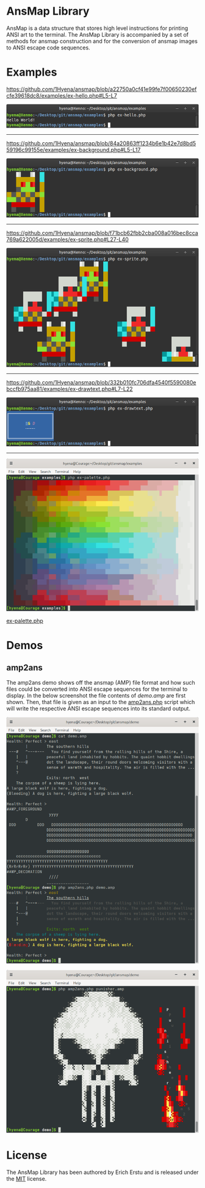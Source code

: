 # AnsMap Library ###############################################################

AnsMap is a data structure that stores high level instructions for printing ANSI
art to the terminal. The AnsMap Library is accompanied by a set of methods for
ansmap construction and for the conversion of ansmap images to ANSI escape code
sequences.


# Examples #####################################################################

https://github.com/1Hyena/ansmap/blob/a22750a0cf41e99fe7f00650230efcfe39618dc8/examples/ex-hello.php#L5-L7

![screenshot](img/ex-hello.png "console output of ex-hello.php")


********************************************************************************

https://github.com/1Hyena/ansmap/blob/84a20863ff1234b6e1b42e7d8bd559196c99155e/examples/ex-background.php#L5-L17

![screenshot](img/ex-background.png "console output of ex-background.php")


********************************************************************************

https://github.com/1Hyena/ansmap/blob/f71bcb62fbb2cba008a016bec8cca769a622005d/examples/ex-sprite.php#L27-L40

![screenshot](img/ex-sprite.png "console output of ex-sprite.php")


********************************************************************************

https://github.com/1Hyena/ansmap/blob/332b010fc706dfa4540f5590080ebccfb975aa81/examples/ex-drawtext.php#L7-L22

![screenshot](img/ex-drawtext.png "console output of ex-drawtext.php")


********************************************************************************

![screenshot](img/ex-palette.png "console output of ex-palette.php")

[ex-palette.php](https://github.com/1Hyena/ansmap/blob/master/examples/ex-palette.php)


# Demos ########################################################################

## amp2ans #####################################################################

The amp2ans demo shows off the ansmap (AMP) file format and how such files could
be converted into ANSI escape sequences for the terminal to display. In the
below screenshot the file contents of _demo.amp_ are first shown. Then, that
file is given as an input to the
[amp2ans.php](https://github.com/1Hyena/ansmap/blob/master/demo/amp2ans.php)
script which will write the respective ANSI escape sequences into its standard
output.

![screenshot](img/amp2ans.png "console output of amp2ans.php")

![screenshot](img/punisher.png "ANSI art from the punisher.amp file")

# License ######################################################################

The AnsMap Library has been authored by Erich Erstu and is released under the
[MIT](LICENSE) license.
